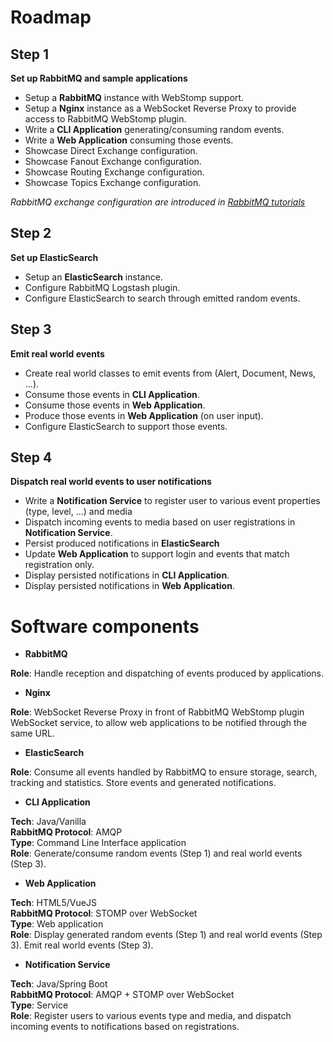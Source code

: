 Roadmap
=======

Step 1
------

**Set up RabbitMQ and sample applications**

- Setup a **RabbitMQ** instance with WebStomp support.
- Setup a **Nginx** instance as a WebSocket Reverse Proxy to provide access to RabbitMQ WebStomp plugin.
- Write a **CLI Application** generating/consuming random events.
- Write a **Web Application** consuming those events.
- Showcase Direct Exchange configuration.
- Showcase Fanout Exchange configuration.
- Showcase Routing Exchange configuration.
- Showcase Topics Exchange configuration.

*RabbitMQ exchange configuration are introduced in [RabbitMQ tutorials](https://www.rabbitmq.com/tutorials/)*

Step 2
------

**Set up ElasticSearch**

- Setup an **ElasticSearch** instance. 
- Configure RabbitMQ Logstash plugin.
- Configure ElasticSearch to search through emitted random events.

Step 3
------

**Emit real world events**

- Create real world classes to emit events from (Alert, Document, News, ...).
- Consume those events in **CLI Application**. 
- Consume those events in **Web Application**.
- Produce those events in **Web Application** (on user input).
- Configure ElasticSearch to support those events.

Step 4
------

**Dispatch real world events to user notifications**

- Write a **Notification Service** to register user to various event properties (type, level, ...) and 
media
- Dispatch incoming events to media based on user registrations in **Notification Service**.
- Persist produced notifications in **ElasticSearch**
- Update **Web Application** to support login and events that match registration only.
- Display persisted notifications in **CLI Application**.
- Display persisted notifications in **Web Application**.

Software components
===================

* **RabbitMQ**

**Role**: Handle reception and dispatching of events produced by applications.

* **Nginx**

**Role**: WebSocket Reverse Proxy in front of RabbitMQ WebStomp plugin WebSocket service, to allow web applications 
to be notified through the same URL.

* **ElasticSearch**

**Role**: Consume all events handled by RabbitMQ to ensure storage, search, tracking and statistics. Store events and 
generated notifications.

* **CLI Application**

**Tech**: Java/Vanilla  
**RabbitMQ Protocol**: AMQP  
**Type**: Command Line Interface application  
**Role**: Generate/consume random events (Step 1) and real world events (Step 3).

- **Web Application**

**Tech**: HTML5/VueJS  
**RabbitMQ Protocol**: STOMP over WebSocket  
**Type**: Web application  
**Role**: Display generated random events (Step 1) and real world events (Step 3). Emit real world events (Step 3).

- **Notification Service**

**Tech**: Java/Spring Boot  
**RabbitMQ Protocol**: AMQP + STOMP over WebSocket  
**Type**: Service  
**Role**: Register users to various events type and media, and dispatch incoming events to notifications based
on registrations.
